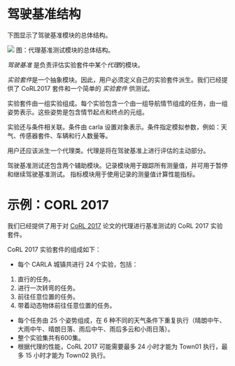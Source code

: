 # 驾驶基准结构

下图显示了驾驶基准模块的总体结构。

![](./img/benchmark_diagram.jpg)
图：代理基准测试模块的总体结构。


_驾驶基准_ 是负责评估实验套件中某个*代理*的模块。

*实验套件*是一个抽象模块。因此，用户必须定义自己的实验套件派生。我们已经提供了 CoRL2017 套件和一个简单的 _实验套件_ 供测试。

实验套件由一组实验组成。每个实验包含一个由一组导航情节组成的任务，由一组姿势表示。这些姿势是包含情节起点和终点的元组。

实验还与条件相关联。条件由 carla 设置对象表示。条件指定模拟参数，例如：天气、传感器套件、车辆和行人数量等。

用户还应该派生一个代理类。代理是将在驾驶基准上进行评估的主动部分。

驾驶基准测试还包含两个辅助模块。记录模块用于跟踪所有测量值，并可用于暂停和继续驾驶基准测试。 指标模块用于使用记录的测量值计算性能指标。


# 示例：CORL 2017
我们已经提供了用于对 [CoRL 2017](http://proceedings.mlr.press/v78/dosovitskiy17a/dosovitskiy17a.pdf) 论文的代理进行基准测试的 CoRL 2017 实验套件。

CoRL 2017 实验套件的组成如下：

- 每个 CARLA 城镇共进行 24 个实验，包括：
1. 直行的任务。
2. 进行一次转弯的任务。
3. 前往任意位置的任务。
4. 带着动态物体前往任意位置的任务。

- 每个任务由 25 个姿势组成，在 6 种不同的天气条件下重复执行（晴朗中午、大雨中午、晴朗日落、雨后中午、雨后多云和小雨日落）。
- 整个实验集共有600集。
- 根据代理的性能，CoRL 2017 可能需要最多 24 小时才能为 Town01 执行，最多 15 小时才能为 Town02 执行。

